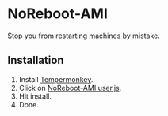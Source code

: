 # NoReboot-AMI
Stop you from restarting machines by mistake.

## Installation
1. Install [Tempermonkey](https://www.tampermonkey.net/).
1. Click on [NoReboot-AMI.user.js](https://github.com/Sighmir/NoReboot-AMI/raw/master/NoReboot-AMI.user.js).
1. Hit install.
1. Done.

